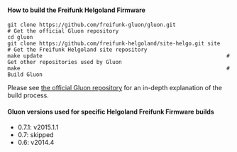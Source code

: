 #### How to build the Freifunk Helgoland Firmware

    git clone https://github.com/freifunk-gluon/gluon.git                  # Get the official Gluon repository
    cd gluon
    git clone https://github.com/freifunk-helgoland/site-helgo.git site    # Get the Freifunk Helgoland site repository
    make update                                                          # Get other repositories used by Gluon
    make                                                                 # Build Gluon

Please see [the official Gluon repository](https://github.com/freifunk-gluon/gluon) for an in-depth explanation of the build process.


#### Gluon versions used for specific Helgoland Freifunk Firmware builds

- 0.7.1:  v2015.1.1
- 0.7:    skipped
- 0.6:    v2014.4
